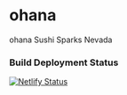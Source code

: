 # ohana

ohana Sushi Sparks Nevada

### Build Deployment Status
[![Netlify Status](https://api.netlify.com/api/v1/badges/85466d08-98fe-42e8-84f2-95ea3ce51677/deploy-status)](https://app.netlify.com/sites/ohanasushi/deploys)


